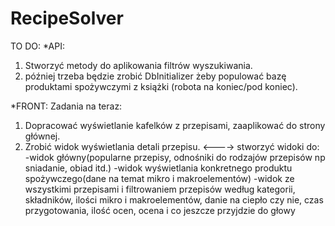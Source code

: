 # RecipeSolver

TO DO:
*API:
1. Stworzyć metody do aplikowania filtrów wyszukiwania.
2. później trzeba będzie zrobić DbInitializer żeby populować bazę produktami spożywczymi z książki (robota na koniec/pod koniec).

*FRONT:
Zadania na teraz: 
1. Dopracować wyświetlanie kafelków z przepisami, zaaplikować do strony głównej.
2. Zrobić widok wyświetlania detali przepisu.
<---->
stworzyć widoki do:
-widok główny(popularne przepisy, odnośniki do rodzajów przepisów np sniadanie, obiad itd.)
-widok wyświetlania konkretnego produktu spożywczego(dane na temat mikro i makroelementów)
-widok ze wszystkimi przepisami i filtrowaniem przepisów według kategorii, składników, ilości mikro i makroelementów, danie na ciepło czy nie, czas przygotowania, ilość ocen, ocena i co jeszcze przyjdzie do głowy
